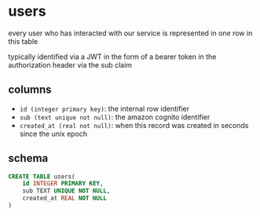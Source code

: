 # users

every user who has interacted with our service is represented in one row in this
table

typically identified via a JWT in the form of a bearer token in the
authorization header via the sub claim

## columns

- `id (integer primary key)`: the internal row identifier
- `sub (text unique not null)`: the amazon cognito identifier
- `created_at (real not null)`: when this record was created in seconds since
  the unix epoch

## schema

```sql
CREATE TABLE users(
    id INTEGER PRIMARY KEY,
    sub TEXT UNIQUE NOT NULL,
    created_at REAL NOT NULL
)
```
